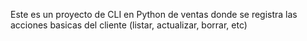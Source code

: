 Este es un proyecto de CLI en Python de ventas donde se registra las acciones basicas del cliente (listar, actualizar, borrar, etc)
